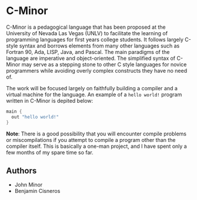 # C-Minor

C-Minor is a pedagogical language that has been proposed at the University of Nevada Las Vegas (UNLV) to facilitate the learning of programming languages for first years college students. It follows largely C-style syntax and borrows elements from many other languages such as Fortran 90, Ada, LISP, Java, and Pascal. The main paradigms of the language are imperative and object-oriented. The simplified syntax of C-Minor may serve as a stepping stone to other C style languages for novice programmers while avoiding overly complex constructs they have no need of.

The work will be focused largely on faithfully building a compiler and a virtual machine for the language. An example of a `hello world!` program written in C-Minor is depited below:

```c++
main {
  out "hello world!"
}
```

<b>Note</b>: There is a good possibility that you will encounter compile problems or miscompilations if you attempt to compile a program other than the compiler itself. This is basically a one-man project, and I have spent only a few months of my spare time so far.

## Authors

* John Minor
* Benjamin Cisneros
